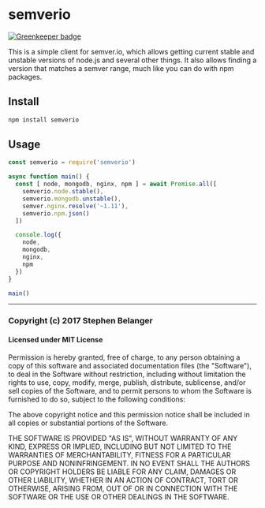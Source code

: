 # semverio

[![Greenkeeper badge](https://badges.greenkeeper.io/Qard/semverio.svg)](https://greenkeeper.io/)

This is a simple client for semver.io, which allows getting current stable and
unstable versions of node.js and several other things. It also allows finding
a version that matches a semver range, much like you can do with npm packages.

## Install

```sh
npm install semverio
```

## Usage

```js
const semverio = require('semverio')

async function main() {
  const [ node, mongodb, nginx, npm ] = await Promise.all([
    semverio.node.stable(),
    semverio.mongodb.unstable(),
    semver.nginx.resolve('~1.11'),
    semverio.npm.json()
  ])

  console.log({
    node,
    mongodb,
    nginx,
    npm
  })
}

main()
```

---

### Copyright (c) 2017 Stephen Belanger

#### Licensed under MIT License

Permission is hereby granted, free of charge, to any person obtaining a copy of this software and associated documentation files (the "Software"), to deal in the Software without restriction, including without limitation the rights to use, copy, modify, merge, publish, distribute, sublicense, and/or sell copies of the Software, and to permit persons to whom the Software is furnished to do so, subject to the following conditions:

The above copyright notice and this permission notice shall be included in all copies or substantial portions of the Software.

THE SOFTWARE IS PROVIDED "AS IS", WITHOUT WARRANTY OF ANY KIND, EXPRESS OR IMPLIED, INCLUDING BUT NOT LIMITED TO THE WARRANTIES OF MERCHANTABILITY, FITNESS FOR A PARTICULAR PURPOSE AND NONINFRINGEMENT. IN NO EVENT SHALL THE AUTHORS OR COPYRIGHT HOLDERS BE LIABLE FOR ANY CLAIM, DAMAGES OR OTHER LIABILITY, WHETHER IN AN ACTION OF CONTRACT, TORT OR OTHERWISE, ARISING FROM, OUT OF OR IN CONNECTION WITH THE SOFTWARE OR THE USE OR OTHER DEALINGS IN THE SOFTWARE.

